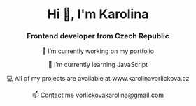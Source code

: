 <h1 align="center">Hi 👋, I'm Karolina</h1>
<h3 align="center">Frontend developer from Czech Republic</h3>


<p align="center">🔭 I’m currently working on my portfolio</p>

<p align="center">🌱 I’m currently learning JavaScript</p>

<p align="center">💻 All of my projects are available at www.karolinavorlickova.cz</p>

<p align="center">📫 Contact me vorlickovakarolina@gmail.com</p>
